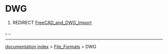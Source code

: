 # DWG
1.  REDIRECT [FreeCAD\_and\_DWG\_Import](FreeCAD_and_DWG_Import.md)



_ _

---
[documentation index](../README.md) > [File_Formats](Category_File_Formats.md) > DWG
